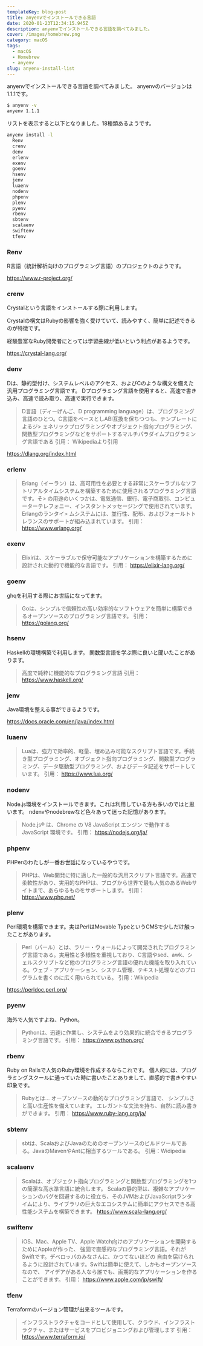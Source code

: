 ```yaml
---
templateKey: blog-post
title: anyenvでインストールできる言語
date: 2020-01-23T12:34:15.945Z
description: anyenvでインストールできる言語を調べてみました。
cover: /images/homebrew.png
category: macOS
tags:
  - macOS
  - Homebrew
  - anyenv
slug: anyenv-install-list
---
```


anyenvでインストールできる言語を調べてみました。
anyenvのバージョンは1.1.1です。

```sh
$ anyenv -v
anyenv 1.1.1
```
リストを表示すると以下となりました。18種類あるようです。
```sh
anyenv install -l
  Renv
  crenv
  denv
  erlenv
  exenv
  goenv
  hsenv
  jenv
  luaenv
  nodenv
  phpenv
  plenv
  pyenv
  rbenv
  sbtenv
  scalaenv
  swiftenv
  tfenv
```

### Renv

R言語（統計解析向けのプログラミング言語）のプロジェクトのようです。

https://www.r-project.org/

### crenv

Crystalという言語をインストールする際に利用します。

Crystalの構文はRubyの影響を強く受けていて、読みやすく、簡単に記述できるのが特徴です。

経験豊富なRuby開発者にとっては学習曲線が低いという利点があるようです。

https://crystal-lang.org/

### denv

Dは、静的型付け、システムレベルのアクセス、およびCのような構文を備えた汎用プログラミング言語です。 Dプログラミング言語を使用すると、高速で書き込み、高速で読み取り、高速で実行できます。

> D言語（ディーげんご、D programming language）は、プログラミング言語のひとつ。C言語をベースとしABI互換を保ちつつも、テンプレートによるジ> ェネリックプログラミングやオブジェクト指向プログラミング、関数型プログラミングなどをサポートするマルチパラダイムプログラミング言語である
引用：
Wikipediaより引用

https://dlang.org/index.html

### erlenv

> Erlang（イーラン）は、高可用性を必要とする非常にスケーラブルなソフトリアルタイムシステムを構築するために使用されるプログラミング言語です。そ> の用途のいくつかは、電気通信、銀行、電子商取引、コンピューターテレフォニー、インスタントメッセージングで使用されています。 Erlangのランタイ> ムシステムには、並行性、配布、およびフォールトトレランスのサポートが組み込まれています。
引用：
https://www.erlang.org/

### exenv

> Elixirは、スケーラブルで保守可能なアプリケーションを構築するために設計された動的で機能的な言語です。
引用：
https://elixir-lang.org/

### goenv

ghqを利用する際にお世話になってます。

> Goは、シンプルで信頼性の高い効率的なソフトウェアを簡単に構築できるオープンソースのプログラミング言語です。
引用：
https://golang.org/
### hsenv
Haskellの環境構築で利用します。
関数型言語を学ぶ際に良いと聞いたことがあります。
> 高度で純粋に機能的なプログラミング言語
引用：
https://www.haskell.org/

### jenv

Java環境を整える事ができるようです。

https://docs.oracle.com/en/java/index.html

### luaenv

> Luaは、強力で効率的、軽量、埋め込み可能なスクリプト言語です。手続き型プログラミング、オブジェクト指向プログラミング、関数型プログラミング、データ駆動型プログラミング、およびデータ記述をサポートしています。
引用：
https://www.lua.org/

### nodenv
Node.js環境をインストールできます。これは利用している方も多いのではと思います。
ndenvやnodebrewなど色々あって迷った記憶があります。
> Node.js® は、Chrome の V8 JavaScript エンジン で動作する JavaScript 環境です。
引用：
https://nodejs.org/ja/

### phpenv

PHPerのわたしが一番お世話になっているやつです。
> PHPは、Web開発に特に適した一般的な汎用スクリプト言語です。高速で柔軟性があり、実用的なPHPは、ブログから世界で最も人気のあるWebサイトまで、あらゆるものをサポートします。
引用：
https://www.php.net/

### plenv
Perl環境を構築できます。実はPerlはMovable TypeというCMSで少しだけ触ったことがあります。

> Perl（パール）とは、ラリー・ウォールによって開発されたプログラミング言語である。実用性と多様性を重視しており、C言語やsed、awk、シェルスクリプトなど他のプログラミング言語の優れた機能を取り入れている。ウェブ・アプリケーション、システム管理、テキスト処理などのプログラムを書くのに広く用いられている。
引用：Wikipedia

https://perldoc.perl.org/

### pyenv

海外で人気ですよね、Python。

> Pythonは、迅速に作業し、システムをより効果的に統合できるプログラミング言語です。
引用：
https://www.python.org/

### rbenv
Ruby on Railsで人気のRuby環境を作成するならこれです。
個人的には、プログラミングスクールに通っていた時に書いたことありまして、直感的で書きやすい印象です。

> Rubyとは...
> オープンソースの動的なプログラミング言語で、 シンプルさと高い生産性を備えています。 エレガントな文法を持ち、自然に読み書きができます。
引用：
https://www.ruby-lang.org/ja/

### sbtenv

> sbtは、ScalaおよびJavaのためのオープンソースのビルドツールである。JavaのMavenやAntに相当するツールである。 
引用：Widipedia

### scalaenv

> Scalaは、オブジェクト指向プログラミングと関数型プログラミングを1つの簡潔な高水準言語に統合します。 Scalaの静的型は、複雑なアプリケーションのバグを回避するのに役立ち、そのJVMおよびJavaScriptランタイムにより、ライブラリの巨大なエコシステムに簡単にアクセスできる高性能システムを構築できます。
https://www.scala-lang.org/

### swiftenv


> iOS、Mac、Apple TV、Apple Watch向けのアプリケーションを開発するためにAppleが作った、
強固で直感的なプログラミング言語。それがSwiftです。デベロッパのみなさんに、かつてないほどの
自由を届けられるように設計されています。Swiftは簡単に使えて、しかもオープンソースなので、
アイデアがある人なら誰でも、画期的なアプリケーションを作ることができます。
引用：
https://www.apple.com/jp/swift/

### tfenv

Terraformのバージョン管理が出来るツールです。

> インフラストラクチャをコードとして使用して、クラウド、インフラストラクチャ、またはサービスをプロビジョニングおよび管理します
引用：
https://www.terraform.io/